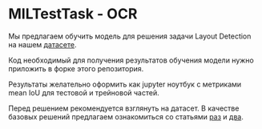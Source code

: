 # MILTestTask - OCR

Мы предлагаем обучить модель для решения задачи Layout Detection на нашем [датасете](https://drive.google.com/file/d/1euOGyo8jzP-iJF_WMuwTtBzrRsvQ4h3c/view?usp=sharing).

Код необходимый для получения результатов обучения модели нужно приложить в форке этого репозитория.

Результаты желательно оформить как jupyter ноутбук с метриками mean IoU для тестовой и трейновой частей.

Перед решением рекомендуется взглянуть на датасет. 
В качестве базовых решений предлагаем ознакомиться со статьями [раз](https://arxiv.org/pdf/1512.02325.pdf) и [два](https://link.springer.com/chapter/10.1007/978-3-319-95957-3_30).

